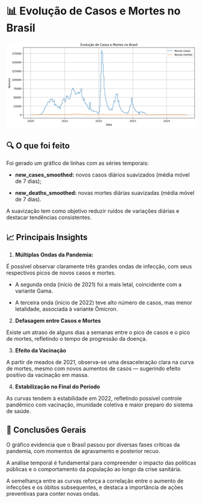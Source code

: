 # 📊 Evolução de Casos e Mortes no Brasil

<img src="reports/Evolução de Casos e Mortes no Brasil.png" width="800"/>


## 🔍 O que foi feito
Foi gerado um gráfico de linhas com as séries temporais:

- **new_cases_smoothed:** novos casos diários suavizados (média móvel de 7 dias);

- **new_deaths_smoothed:** novas mortes diárias suavizadas (média móvel de 7 dias).

A suavização tem como objetivo reduzir ruídos de variações diárias e destacar tendências consistentes.

## 📈 Principais Insights
1. **Múltiplas Ondas da Pandemia:**
   
É possível observar claramente três grandes ondas de infecção, com seus respectivos picos de novos casos e mortes.

   - A segunda onda (início de 2021) foi a mais letal, coincidente com a variante Gama.

   - A terceira onda (início de 2022) teve alto número de casos, mas menor letalidade, associada à variante Ômicron.

2. **Defasagem entre Casos e Mortes**
   
Existe um atraso de alguns dias a semanas entre o pico de casos e o pico de mortes, refletindo o tempo de progressão da doença.

3. **Efeito da Vacinação**
   
A partir de meados de 2021, observa-se uma desaceleração clara na curva de mortes, mesmo com novos aumentos de casos — sugerindo efeito positivo da vacinação em massa.

4. **Estabilização no Final do Período**
   
As curvas tendem à estabilidade em 2022, refletindo possível controle pandêmico com vacinação, imunidade coletiva e maior preparo do sistema de saúde.

## 🧠 Conclusões Gerais
O gráfico evidencia que o Brasil passou por diversas fases críticas da pandemia, com momentos de agravamento e posterior recuo.

A análise temporal é fundamental para compreender o impacto das políticas públicas e o comportamento da população ao longo da crise sanitária.

A semelhança entre as curvas reforça a correlação entre o aumento de infecções e os óbitos subsequentes, e destaca a importância de ações preventivas para conter novas ondas.
